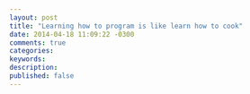 ```yaml
---
layout: post
title: "Learning how to program is like learn how to cook"
date: 2014-04-18 11:09:22 -0300
comments: true
categories: 
keywords: 
description: 
published: false
---
```

